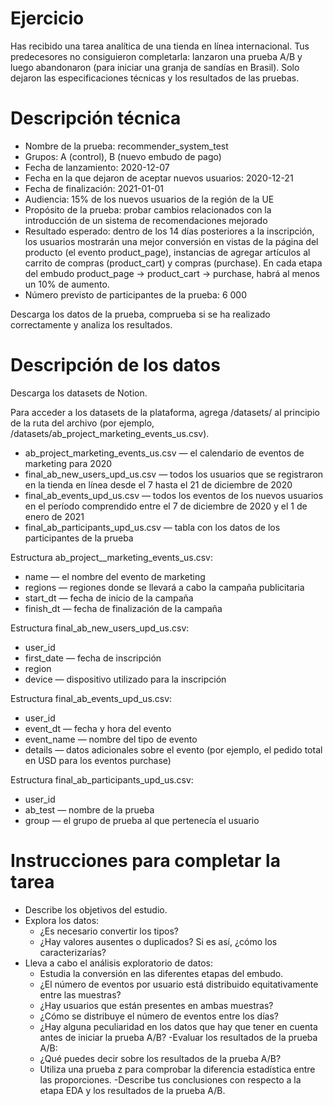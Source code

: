 # Ejercicio
Has recibido una tarea analítica de una tienda en línea internacional. Tus predecesores no consiguieron completarla: lanzaron una prueba A/B y luego abandonaron (para iniciar una granja de sandías en Brasil). Solo dejaron las especificaciones técnicas y los resultados de las pruebas.

# Descripción técnica
- Nombre de la prueba: recommender_system_test
- Grupos: А (control), B (nuevo embudo de pago)
- Fecha de lanzamiento: 2020-12-07
- Fecha en la que dejaron de aceptar nuevos usuarios: 2020-12-21
- Fecha de finalización: 2021-01-01
- Audiencia: 15% de los nuevos usuarios de la región de la UE
- Propósito de la prueba: probar cambios relacionados con la introducción de un sistema de recomendaciones mejorado
- Resultado esperado: dentro de los 14 días posteriores a la inscripción, los usuarios mostrarán una mejor conversión en vistas de la página del producto (el evento product_page), instancias de agregar artículos al carrito de compras (product_cart) y compras (purchase). En cada etapa del embudo product_page → product_cart → purchase, habrá al menos un 10% de aumento.
- Número previsto de participantes de la prueba: 6 000

Descarga los datos de la prueba, comprueba si se ha realizado correctamente y analiza los resultados.

# Descripción de los datos
Descarga los datasets de Notion.

Para acceder a los datasets de la plataforma, agrega /datasets/ al principio de la ruta del archivo (por ejemplo, /datasets/ab_project_marketing_events_us.csv).

- ab_project_marketing_events_us.csv — el calendario de eventos de marketing para 2020
- final_ab_new_users_upd_us.csv — todos los usuarios que se registraron en la tienda en línea desde el 7 hasta el 21 de diciembre de 2020
- final_ab_events_upd_us.csv — todos los eventos de los nuevos usuarios en el período comprendido entre el 7 de diciembre de 2020 y el 1 de enero de 2021
- final_ab_participants_upd_us.csv — tabla con los datos de los participantes de la prueba

Estructura ab_project__marketing_events_us.csv:
- name — el nombre del evento de marketing
- regions — regiones donde se llevará a cabo la campaña publicitaria
- start_dt — fecha de inicio de la campaña
- finish_dt — fecha de finalización de la campaña

Estructura final_ab_new_users_upd_us.csv:
- user_id
- first_date — fecha de inscripción
- region
- device — dispositivo utilizado para la inscripción

Estructura final_ab_events_upd_us.csv:
- user_id
- event_dt — fecha y hora del evento
- event_name — nombre del tipo de evento
- details — datos adicionales sobre el evento (por ejemplo, el pedido total en USD para los eventos purchase)

Estructura final_ab_participants_upd_us.csv:
- user_id
- ab_test — nombre de la prueba
- group — el grupo de prueba al que pertenecía el usuario

# Instrucciones para completar la tarea
- Describe los objetivos del estudio.
- Explora los datos:
    - ¿Es necesario convertir los tipos?
    - ¿Hay valores ausentes o duplicados? Si es así, ¿cómo los caracterizarías?
- Lleva a cabo el análisis exploratorio de datos:
    - Estudia la conversión en las diferentes etapas del embudo.
    - ¿El número de eventos por usuario está distribuido equitativamente entre las muestras?
    - ¿Hay usuarios que están presentes en ambas muestras?
    - ¿Cómo se distribuye el número de eventos entre los días?
    - ¿Hay alguna peculiaridad en los datos que hay que tener en cuenta antes de iniciar la prueba A/B?
-Evaluar los resultados de la prueba A/B:
    - ¿Qué puedes decir sobre los resultados de la prueba A/B?
    - Utiliza una prueba z para comprobar la diferencia estadística entre las proporciones.
-Describe tus conclusiones con respecto a la etapa EDA y los resultados de la prueba A/B.